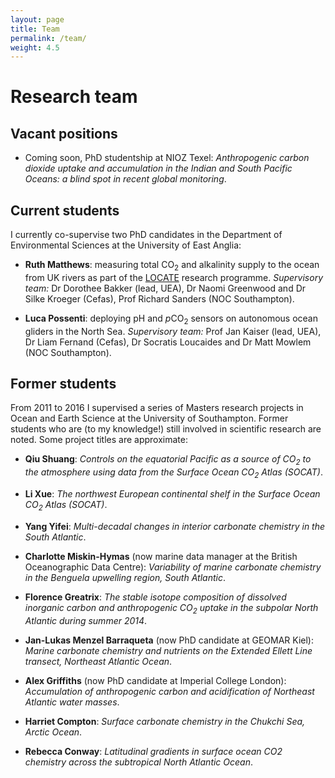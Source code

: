 ```yaml
---
layout: page
title: Team
permalink: /team/
weight: 4.5
---
```


# Research team

## Vacant positions

  * Coming soon, PhD studentship at NIOZ Texel: *Anthropogenic carbon dioxide uptake and accumulation in the Indian and South Pacific Oceans: a blind spot in recent global monitoring*.

## Current students

I currently co-supervise two PhD candidates in the Department of Environmental Sciences at the University of East Anglia:

  * **Ruth Matthews**: measuring total CO<sub>2</sub> and alkalinity supply to the ocean from UK rivers as part of the [LOCATE](../research/rivercarbon/) research programme. *Supervisory team:* Dr Dorothee Bakker (lead, UEA), Dr Naomi Greenwood and Dr Silke Kroeger (Cefas), Prof Richard Sanders (NOC Southampton).

  * **Luca Possenti**: deploying pH and <i>p</i>CO<sub>2</sub> sensors on autonomous ocean gliders in the North Sea. *Supervisory team:* Prof Jan Kaiser (lead, UEA), Dr Liam Fernand (Cefas), Dr Socratis Loucaides and Dr Matt Mowlem (NOC Southampton).

## Former students

From 2011 to 2016 I supervised a series of Masters research projects in Ocean and Earth Science at the University of Southampton. Former students who are (to my knowledge!) still involved in scientific research are noted. Some project titles are approximate:

  * **Qiu Shuang**: *Controls on the equatorial Pacific as a source of CO<sub>2</sub> to the atmosphere using data from the Surface Ocean CO<sub>2</sub> Atlas (SOCAT)*.

  * **Li Xue**: *The northwest European continental shelf in the Surface Ocean CO<sub>2</sub> Atlas (SOCAT)*.

  * **Yang Yifei**: *Multi-decadal changes in interior carbonate chemistry in the South Atlantic*.

  * **Charlotte Miskin-Hymas** (now marine data manager at the British Oceanographic Data Centre): *Variability of marine carbonate chemistry in the Benguela upwelling region, South Atlantic*.

  * **Florence Greatrix**: *The stable isotope composition of dissolved inorganic carbon and anthropogenic CO<sub>2</sub> uptake in the subpolar North Atlantic during summer 2014*.

  * **Jan-Lukas Menzel Barraqueta** (now PhD candidate at GEOMAR Kiel): *Marine carbonate chemistry and nutrients on the Extended Ellett Line transect, Northeast Atlantic Ocean*.

  * **Alex Griffiths** (now PhD candidate at Imperial College London): *Accumulation of anthropogenic carbon and acidification of Northeast Atlantic water masses*.

  * **Harriet Compton**: *Surface carbonate chemistry in the Chukchi Sea, Arctic Ocean*.

  * **Rebecca Conway**: *Latitudinal gradients in surface ocean CO2 chemistry across the subtropical North Atlantic Ocean*.
